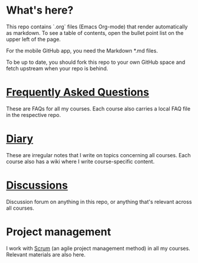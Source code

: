

# What's here?

This repo contains \`.org\` files (Emacs Org-mode) that render
automatically as markdown. To see a table of contents, open the
bullet point list on the upper left of the page.

For the mobile GitHub app, you need the Markdown \*.md files.

To be up to date, you should fork this repo to your own GitHub space
and fetch upstream when your repo is behind.


# [Frequently Asked Questions](https://github.com/birkenkrahe/org/blob/master/FAQ.md)

These are FAQs for all my courses. Each course also carries a local
FAQ file in the respective repo.


# [Diary](https://github.com/birkenkrahe/org/blob/master/diary.md)

These are irregular notes that I write on topics concerning all
courses. Each course also has a wiki where I write course-specific
content.


# [Discussions](https://github.com/birkenkrahe/org/discussions)

Discussion forum on anything in this repo, or anything that's
relevant across all courses.


# Project management

I work with [Scrum](https://scrum.org) (an agile project management method) in all my
courses. Relevant materials are also here.

